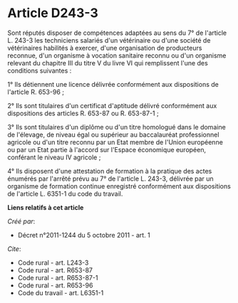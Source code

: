 # Article D243-3

Sont réputés disposer de compétences adaptées au sens du 7° de l'article L. 243-3 les techniciens salariés d'un vétérinaire
ou d'une société de vétérinaires habilités à exercer, d'une organisation de producteurs reconnue, d'un organisme à vocation
sanitaire reconnu ou d'un organisme relevant du chapitre III du titre V du livre VI qui remplissent l'une des conditions
suivantes : 

1° Ils détiennent une licence délivrée conformément aux dispositions de l'article R. 653-96 ; 

2° Ils sont titulaires d'un certificat d'aptitude délivré conformément aux dispositions des articles R. 653-87 ou R.
653-87-1 ; 

3° Ils sont titulaires d'un diplôme ou d'un titre homologué dans le domaine de l'élevage, de niveau égal ou supérieur au
baccalauréat professionnel agricole ou d'un titre reconnu par un Etat membre de l'Union européenne ou par un Etat partie à
l'accord sur l'Espace économique européen, conférant le niveau IV agricole ; 

4° Ils disposent d'une attestation de formation à la pratique des actes énumérés par l'arrêté prévu au 7° de l'article L.
243-3, délivrée par un organisme de formation continue enregistré conformément aux dispositions de l'article L. 6351-1 du
code du travail.

**Liens relatifs à cet article**

_Créé par_:

  - Décret n°2011-1244 du 5 octobre 2011 - art. 1

_Cite_:

  - Code rural - art. L243-3
  - Code rural - art. R653-87
  - Code rural - art. R653-87-1
  - Code rural - art. R653-96
  - Code du travail - art. L6351-1
